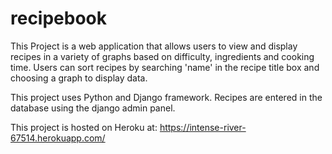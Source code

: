 # recipebook
This Project is a web application that allows users to view and display recipes in a variety of graphs based on difficulty, ingredients and cooking time. Users can sort recipes by searching 'name' in the recipe title box and choosing a graph to display data.

This project uses Python and Django framework. Recipes are entered in the database using the django admin panel.

This project is hosted on Heroku at: https://intense-river-67514.herokuapp.com/
